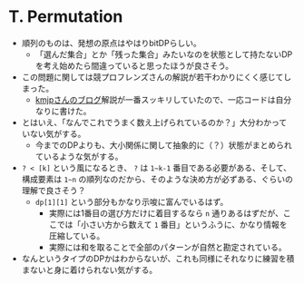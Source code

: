 # T. Permutation

- 順列のものは、発想の原点はやはりbitDPらしい。
  - 「選んだ集合」とか「残った集合」みたいなのを状態として持たないDPを考え始めたら間違っていると思ったほうが良さそう。
- この問題に関しては競プロフレンズさんの解説が若干わかりにくく感じてしまった。
  - [kmjpさんのブログ](http://kmjp.hatenablog.jp/entry/2019/01/08/0930)解説が一番スッキリしていたので、一応コードは自分なりに書けた。
- とはいえ、「なんでこれでうまく数え上げられているのか？」大分わかっていない気がする。
  - 今までのDPよりも、大小関係に関して抽象的に（？）状態がまとめられているような気がする。
- `? < [k]` という風になるとき、 `?` は `1~k-1` 番目である必要がある、そして、構成要素は `1~n` の順列なのだから、そのような決め方が必ずある、ぐらいの理解で良さそう？
  - `dp[1][1]` という部分もかなり示唆に富んでいるはず。
    - 実際には1番目の選び方だけに着目するなら `n` 通りあるはずだが、ここでは「小さい方から数えて `1` 番目」というふうに、かなり情報を圧縮している。
    - 実際には和を取ることで全部のパターンが自然と勘定されている。
- なんというタイプのDPかはわからないが、これも同様にそれなりに練習を積まないと身に着けられない気がする。

